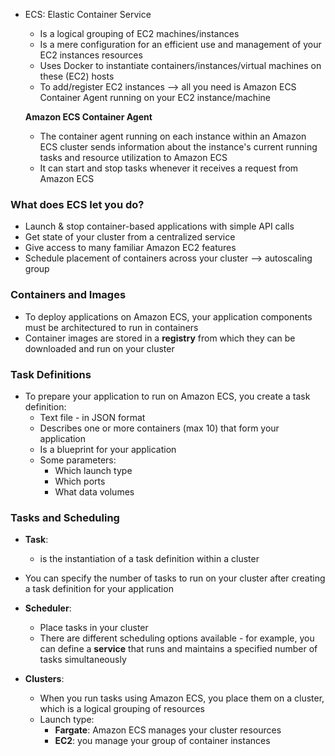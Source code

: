 * ECS: Elastic Container Service
	* Is a logical grouping of EC2 machines/instances
	* Is a mere configuration for an efficient use and management of your EC2 instances resources
	* Uses Docker to instantiate containers/instances/virtual machines on these (EC2) hosts
	* To add/register EC2 instances --> all you need is Amazon ECS Container Agent running on your EC2 instance/machine
	
	**Amazon ECS Container Agent**
	
	* The container agent running on each instance within an Amazon ECS cluster sends information about the instance's current running tasks and resource utilization to Amazon ECS
	* It can start and stop tasks whenever it receives a request from Amazon ECS

### What does ECS let you do?

* Launch & stop container-based applications with simple API calls
* Get state of your cluster from a centralized service
* Give access to many familiar Amazon EC2 features
* Schedule placement of containers across your cluster --> autoscaling group

### Containers and Images

* To deploy applications on Amazon ECS, your application components must be architectured to run in containers
* Container images are stored in a **registry** from which they can be downloaded and run on your cluster

### Task Definitions

* To prepare your application to run on Amazon ECS, you create a task definition:
	* Text file - in JSON format
	* Describes one or more containers (max 10) that form your application
	* Is a blueprint for your application
	* Some parameters:
		* Which launch type
		* Which ports 
		* What data volumes

### Tasks and Scheduling

* **Task**:
	* is the instantiation of a task definition within a cluster

* You can specify the number of tasks to run on your cluster after creating a task definition for your application

* **Scheduler**:
	* Place tasks in your cluster
	* There are different scheduling options available - for example, you can define a **service** that runs and maintains a specified number of tasks simultaneously

* **Clusters**:
	* When you run tasks using Amazon ECS, you place them on a cluster, which is a logical grouping of resources
	* Launch type:
		* **Fargate**: Amazon ECS manages your cluster resources
		* **EC2**: you manage your group of container instances
